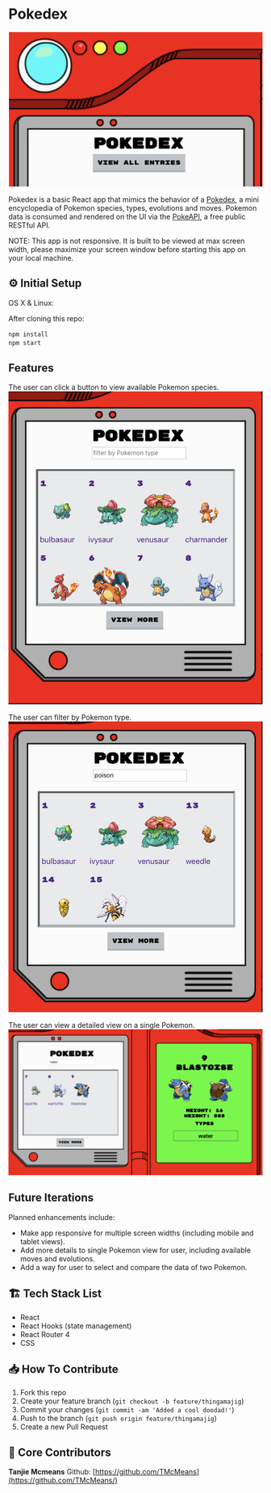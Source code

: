 # Pokedex

![](/src/assets/banner.png)

Pokedex is a basic React app that mimics the behavior of a [Pokedex](https://www.pokemon.com/us/pokedex/), a mini encyclopedia of Pokemon species, types, evolutions and moves. Pokemon data is consumed and rendered on the UI via the [PokeAPI](https://pokeapi.co/), a free public RESTful API.

NOTE: This app is not responsive. It is built to be viewed at max screen width, please maximize your screen window before starting this app on your local machine.

## ⚙️ Initial Setup

OS X & Linux:

After cloning this repo:

```sh
npm install
npm start
```

## Features

The user can click a button to view available Pokemon species.
![](/src/assets/viewpokemon.png)

The user can filter by Pokemon type.
![](/src/assets/filterpokemon.png)

The user can view a detailed view on a single Pokemon.
![](/src/assets/singlepokemonview.png)

## Future Iterations

Planned enhancements include:

- Make app responsive for multiple screen widths (including mobile and tablet views).
- Add more details to single Pokemon view for user, including available moves and evolutions.
- Add a way for user to select and compare the data of two Pokemon.

## 🏗 Tech Stack List

- React
- React Hooks (state management)
- React Router 4
- CSS

## 📥 How To Contribute

1. Fork this repo
2. Create your feature branch (`git checkout -b feature/thingamajig`)
3. Commit your changes (`git commit -am 'Added a cool doodad!'`)
4. Push to the branch (`git push origin feature/thingamajig`)
5. Create a new Pull Request

## 🚀 Core Contributors

**Tanjie Mcmeans**
Github: [https://github.com/TMcMeans](https://github.com/TMcMeans/)
